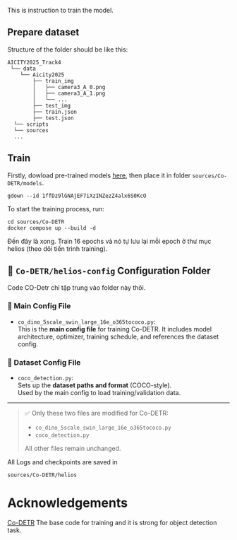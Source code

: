 
This is instruction to train the model.

## Prepare dataset
Structure of the folder should be like this:
```
AICITY2025_Track4
 └── data
    └── Aicity2025
        ├── train_img
        │   ├── camera3_A_0.png
        │   ├── camera3_A_1.png
        │   └── ...
        ├── test_img
        ├── train.json
        ├── test.json
  └── scripts
  └── sources
  ...
```

## Train
Firstly, dowload pre-trained models [here](https://drive.google.com/file/d/1ffDz9lGNAjEF7iXzINZezZ4alx6S0KcO/view?usp=drive_link), then place it in folder `sources/Co-DETR/models`.
```
gdown --id 1ffDz9lGNAjEF7iXzINZezZ4alx6S0KcO
```

To start the training process, run:
```
cd sources/Co-DETR
docker compose up --build -d
```

Đến đây là xong. Train 16 epochs và nó tự lưu lại mỗi epoch ở thư mục helios (theo dõi tiến trình training).


## 📁 `Co-DETR/helios-config` Configuration Folder

Code CO-Detr chỉ tập trung vào folder này thôi.

### 🔧 Main Config File
- `co_dino_5scale_swin_large_16e_o365tococo.py`:  
  This is the **main config file** for training Co-DETR.
  It includes model architecture, optimizer, training schedule, and references the dataset config.

### 📂 Dataset Config File
- `coco_detection.py`:  
  Sets up the **dataset paths and format** (COCO-style).  
  Used by the main config to load training/validation data.

---

> ✅ Only these two files are modified for Co-DETR:  
> - `co_dino_5scale_swin_large_16e_o365tococo.py`  
> - `coco_detection.py`  
>  
> All other files remain unchanged.


All Logs and checkpoints are saved in 
```
sources/Co-DETR/helios
```
# Acknowledgements
[Co-DETR](https://github.com/Sense-X/Co-DETR) The base code for training and it is strong for object detection task.
